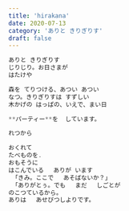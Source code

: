 ```yaml
---
title: 'hirakana'
date: 2020-07-13
category: 'ありと きりぎりす'
draft: false
---
```

```js
ありと きりぎりす
じりじり。お日さまが
はたけや

森を てりつける、あつい あつい
なつ。きりぎりすは すずしい
木かげの はっぱの、いえで、まい日

**パーティー**を  しています。
```
```js
れつから

おくれて
たべものを.
おもそうに
はこんでいる　 ありが います
 「きみ。ここで 　あそばないか？」
 「ありがとぅ。でも　 まだ 　しごとが 
のこつているから。
ありは 　あせびつしよりです。
```


<!--stackedit_data:
eyJoaXN0b3J5IjpbMjkxMjM3MTU2LC0xODY0NDUyMzQ4LC0xND
Q5ODc3ODYwLC0xNzg0ODE3MjQ5LC0xNDYyNTM4ODkyXX0=
-->